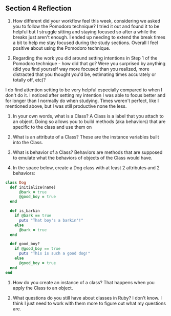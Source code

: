 ## Section 4 Reflection

1. How different did your workflow feel this week, considering we asked you to follow the Pomodoro technique?
I tried it out and found it to be helpful but I struggle sitting and staying focused so after a while the breaks just aren't enough. I ended up needing to extend the break times a bit to help me stay focused during the study sections. Overall I feel positive about using the Pomodoro technique.

1. Regarding the work you did around setting intentions in Step 1 of the Pomodoro technique - how did that go? Were you surprised by anything (did you find yourself way more focused than you realized, more distracted that you thought you'd be, estimating times accurately or totally off, etc)?

I do find attention setting to be very helpful especially compared to when I don't do it. I noticed after setting my intention I was able to focus better and for longer than I normally do when studying. Times weren't perfect, like I mentioned above, but I was still productive none the less.

1. In your own words, what is a Class?
A Class is a label that you attach to an object. Doing so allows you to build methods (aka behaviors) that are specific to the class and use them on

1. What is an attribute of a Class?
These are the instance variables built into the Class.

1. What is behavior of a Class?
Behaviors are methods that are supposed to emulate what the behaviors of objects of the Class would have.


1. In the space below, create a Dog class with at least 2 attributes and 2 behaviors:

```rb
class Dog
  def initialize(name)
      @bark = true
      @good_boy = true
  end

  def is_barkin
    if @bark == true
      puts "That boy's a barkin'!"
    else
      @bark = true
  end

  def good_boy?
    if @good_boy == true
      puts "This is such a good dog!"
    else
      @good_boy = true
  end
end

```

1. How do you create an instance of a class?
That happens when you apply the Class to an object.

1. What questions do you still have about classes in Ruby?
I don't know. I think I just need to work with them more to figure out what my questions are.
